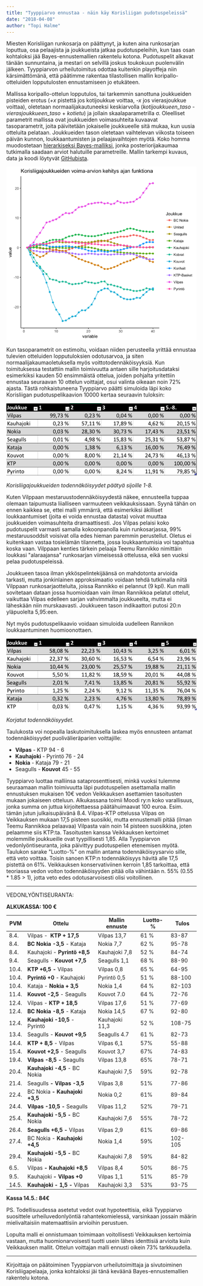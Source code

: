 ```yaml
---
title: "Tyyppiarvo ennustaa - näin käy Korisliigan pudotuspeleissä"
date: "2018-04-08"
author: "Topi Halme"
---
```


Miesten Korisliigan runkosarja on päättynyt, ja kuten aina runkosarjan loputtua, osa pelaajista ja joukkueista jatkaa pudotuspeleihin, kun taas osan kohtaloksi jää Bayes-ennustemallien rakentelu kotona. Pudotuspelit alkavat tänään sunnuntaina, ja mestari on selvillä joskus toukokuun puolenvälin jälkeen. Tyyppiarvon urheilutoimitus odottaa kuitenkin playoffeja niin kärsimättömänä, että päätimme rakentaa tilastollisen mallin koripallo-otteluiden lopputulosten ennustamiseen jo etukäteen.

Mallissa koripallo-ottelun lopputulos, tai tarkemmin sanottuna joukkueiden pisteiden erotus (_+x_ pistettä jos kotijoukkue voittaa, _\-x_ jos vierasjoukkue voittaa), oletetaan normaalijakautuneeksi keskiarvolla (_kotijoukkueen\_taso_ - _vierasjoukkueen\_taso_ + _kotietu_) ja jollain skaalaparametrilla σ. Oleelliset parametrit mallissa ovat joukkueiden voimasuhteita kuvaavat tasoparametrit, joita päivitetään jokaiselle joukkueelle sitä mukaa, kun uusia otteluita pelataan. Joukkueiden tason oletetaan vaihtelevan viikosta toiseen päivän kunnon, loukkaantumisten ja pelaajavaihtojen myötä. Koko homma muodostetaan [hierarkiseksi Bayes-malliksi](https://en.wikipedia.org/wiki/Bayesian_hierarchical_modeling), jonka posteriorijakaumaa tutkimalla saadaan arviot halutuille parametreille. Mallin tarkempi kuvaus, data ja koodi löytyvät [GitHubista](https://github.com/tobbaijas/korisliigamalli).

![](./koris%201.png)

Kun tasoparametrit on estimoitu, voidaan niiden perusteella yrittää ennustaa tulevien otteluiden lopputuloksien odotusarvoa, ja siten normaalijakaumaoletuksella myös voittotodennäköisyyksiä. Kun toimituksessa testattiin mallin toimivuutta antaen sille harjoitusdataksi esimerkiksi kauden 50 ensimmäistä ottelua, joiden pohjalta yritettiin ennustaa seuraavan 10 ottelun voittajat, osui valinta oikeaan noin 72% ajasta. Tästä rohkaistuneena Tyyppiarvo päätti simuloida läpi koko Korisliigan pudotuspelikaavion 10000 kertaa seuraavin tuloksin:

![](./koris%202.png)

_Korisliigajoukkueiden todennäköisyydet päätyä sijoille 1-8._

Kuten Vilppaan mestaruustodennäköisyydestä näkee, ennusteella tuppaa olemaan taipumusta liialliseen varmuuteen veikkauksissaan. Syynä tähän on ennen kaikkea se, ettei malli ymmärrä, että esimerkiksi äkilliset loukkaantumiset (joita ei voida ennustaa datasta) voivat muuttaa joukkueiden voimasuhteita dramaattisesti. Jos Vilpas pelaisi koko pudotuspelit varmasti samalla kokoonpanolla kuin runkosarjassa, 99% mestaruusoddsit voisivat olla edes hieman paremmin perustellut. Oletus ei kuitenkaan vastaa tosielämän tilannetta, jossa loukkaantumisia voi tapahtua koska vaan. Vilppaan kenties tärkein pelaaja Teemu Rannikko nimittäin loukkasi "alaraajansa" runkosarjan viimeisessä ottelussa, eikä sen vuoksi pelaa pudotuspeleissä.

Joukkueen tasoa ilman ykköspelintekijäänsä on mahdotonta arvioida tarkasti, mutta jonkinlainen approksimaatio voidaan tehdä tutkimalla niitä Vilppaan runkosarjaotteluita, joissa Rannikko ei pelannut (9 kpl). Kun malli sovitetaan dataan jossa huomioidaan vain ilman Rannikkoa pelatut ottelut, vaikuttaa Vilpas edelleen sarjan vahvimmalta joukkueelta, mutta ei läheskään niin murskaavasti. Joukkueen tason indikaattori putosi 20:n yläpuolelta 5,95:een.

Nyt myös pudotuspelikaavio voidaan simuloida uudelleen Rannikon loukkaantuminen huomioonottaen.

![](./koris3.png)

_Korjatut todennäköisyydet._

Taulukosta voi nopealla laskutoimituksella laskea myös ennusteen antamat todennäköisyydet puolivälieräparien voittajille:

- **Vilpas** - KTP 94 - 6
- **Kauhajoki** - Pyrintö 76 - 24
- **Nokia** - Kataja 79 - 21
- Seagulls - **Kouvot** 45 - 55

Tyyppiarvo luottaa malliinsa sataprosenttisesti, minkä vuoksi tulemme seuraamaan mallin toimivuutta läpi pudotuspelien asettamalla mallin ennustuksen mukaisen 10€ vedon Veikkauksen asettamien tasoitusten mukaan jokaiseen otteluun. Alkukassana toimii Moodi ry:n koko varallisuus, jonka summa on juttua kirjoitettaessa päätähuimaavat 100 euroa. Esim. tämän jutun julkaisupäivänä 8.4. Vilpas-KTP ottelussa Vilpas on Veikkauksen mukaan 17,5 pisteen suosikki, mutta ennustemalli pitää (ilman Teemu Rannikkoa pelaavaa) Vilpasta vain noin 14 pisteen suosikkina, joten pelaamme siis KTP:ta. Tasoitusten kanssa Veikkauksen kertoimet molemmille joukkueille ovat tyypillisesti 1,85. Alla Tyyppiarvon vedonlyöntiseuranta, joka päivittyy pudotuspelien etenemisen myötä. Taulukon sarake "Luotto-%" on mallin antama todennäköisyysarvio sille, että veto voittaa. Toisin sanoen KTP:n todennäköisyys hävitä alle 17,5 pistettä on 61%. Veikkauksen konservativiinen kerroin 1,85 tarkoittaa, että teoriassa vedon voiton todennäköisyyden pitää olla vähintään n. 55% (0.55 \* 1.85 > 1), jotta veto edes odotusarvoisesti olisi voitollinen.

* * *

VEDONLYÖNTISEURANTA:

**ALKUKASSA: 100 €**

| PVM |  Ottelu | Mallin ennuste | Luotto-% |Tulos |
|--|--|--|--|--|
| 8.4. | Vilpas -  **KTP + 17,5** | Vilpas 13,7 | 61 % | 83-87 |
| 8.4. | **BC Nokia -3,5** - Kataja | Nokia 7,7 | 62 % | 95-78 |
| 8.4. | Kauhajoki - **Pyrintö +8,5** | Kauhajoki 7,8 | 52 % | 84-74 |
| 9.4. | Seagulls - **Kouvot +7,5** | Seagulls 1,1 | 68 % | 88-90 |
| 10.4. | **KTP +6,5 -** Vilpas | Vilpas 0,8 | 65 % | 64-95 |
| 10.4. | **Pyrintö +0** - Kauhajoki | Pyrintö 0,5 | 51 % | 88-100 |
| 10.4. | Kataja - **Nokia + 3,5** | Nokia 1,4 | 64 % | 82-103 |
| 11.4. | **Kouvot -2,5** - Seagulls | Kouvot 7.0 | 64 % | 72-76 |
| 12.4. | Vilpas - **KTP + 18,5** | Vilpas 17,6 | 51 % | 77-69 |
| 12.4. | **BC Nokia -8,5** - Kataja | Nokia 14,5 | 67 % |92-80  |
| 12.4. | **Kauhajoki -10,5** - Pyrintö | Kauhajoki 11,3 | 52 % | 108-75 |
| 13.4. | Seagulls - **Kouvot +9,5** | Seagulls 4.7 | 61 % | 82-73 |
| 14.4. | **KTP + 8,5** \- Vilpas | Vilpas 6,1 | 57% | 55-88 |
| 15.4. | **Kouvot +2,5** \- Seagulls | Kouvot 3,7 | 67% | 74-83 |
| 19.4. | **Vilpas -8,5 -** Seagulls | Vilpas 13,8 | 65% | 78-71 |
| 20.4. | **Kauhajoki -4,5** - BC Nokia | Kauhajoki 7,5 | 59% |92-78  |
| 21.4. | Seagulls **- Vilpas -3,5** | Vilpas 3,8 | 51% | 77-86 |
| 22.4. | BC Nokia **- Kauhajoki +3,5** | Nokia 0,2 | 61% | 89-84 |
| 24.4. | **Vilpas -10,5** **-** Seagulls | Vilpas 11,2 | 52% | 79-71 |
| 25.4. | **Kauhajoki -5,5 -** BC Nokia | Kauhajoki 7,6 | 55% | 78-72 |
| 26.4. | **Seagulls +6,5 -** Vilpas | Vilpas 2,9 | 61% | 69-86 |
| 27.4. | BC Nokia - **Kauhajoki +4,5** | Nokia 1,4 |  59% | 102-105 |
| 29.4. | **Kauhajoki -5,5 -** BC Nokia | Kauhajoki 7,8 |  59% | 84-82 |
| 6.5. | Vilpas **- Kauhajoki +8,5** | Vilpas 8,4 |  50% | 86-75 |
| 9.5. | Kauhajoki **- Vilpas +0** | Vilpas 1,1 |  51% | 85-79 |
| 14.5. | **Kauhajoki - 1,5** **-** Vilpas | Kauhajoki 3,3 |  53% | 93-75 |

**Kassa 14.5.: 84€** 

PS. Todellisuudessa asetetut vedot ovat hypoteettisia, eikä Tyyppiarvo suosittele urheiluvedonlyöntiä rahantekomielessä, varsinkaan jossain määrin mielivaltaisiin matemaattisiin arvioihin perustuen.

Lopulta malli ei onnistumaan toimimaan voitollisesti Veikkauksen kertoimia vastaan, mutta huomionarvoisesti tuotti usein lähes identtisiä arvioita kuin Veikkauksen mallit. Ottelun voittajan malli ennusti oikein 73% tarkkuudella.

* * *

Kirjoittaja on päätoiminen Tyyppiarvon urheilutoimittaja ja sivutoiminen Korisliigapelaaja, jonka kohtaloksi jäi tänä keväänä Bayes-ennustemallien rakentelu kotona.
